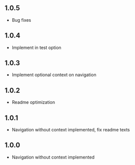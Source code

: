 ## 1.0.5
- Bug fixes

## 1.0.4
- Implement in test option

## 1.0.3
- Implement optional context on navigation

## 1.0.2
- Readme optimization

## 1.0.1
- Navigation without context implemented, fix readme texts

## 1.0.0
- Navigation without context implemented

